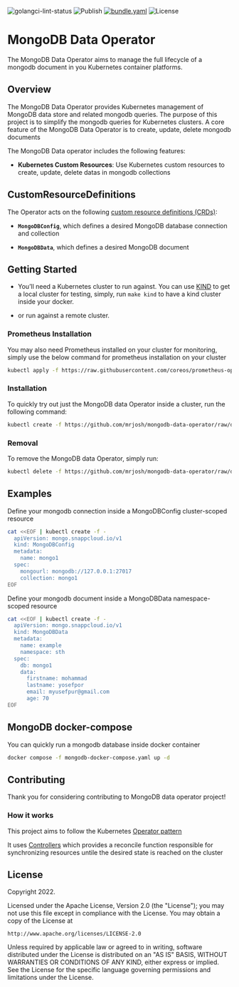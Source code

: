 ![golangci-lint-status](https://github.com/mrjosh/mongodb-data-operator/actions/workflows/golangci-lint.yml/badge.svg)
![Publish](https://github.com/mrjosh/mongodb-data-operator/actions/workflows/publish.yaml/badge.svg)
[![bundle.yaml](https://img.shields.io/badge/bundle.yaml-Kubernetes%20CRDS-brightgreen)](https://github.com/mrjosh/mongodb-data-operator/raw/develop/bundle.yaml)
![License](https://img.shields.io/github/license/mrjosh/mongodb-data-operator)

# MongoDB Data Operator
The MongoDB Data Operator aims to manage the full lifecycle of a mongodb document in you Kubernetes container platforms.

## Overview
The MongoDB Data Operator provides Kubernetes management of MongoDB data store and related mongodb queries.
The purpose of this project is to simplify the mongodb queries for Kubernetes clusters.
A core feature of the MongoDB Data Operator is to create, update, delete mongodb documents

The MongoDB Data operator includes the following features:

* **Kubernetes Custom Resources**: Use Kubernetes custom resources to create, update, delete datas in mongodb collections

## CustomResourceDefinitions
The Operator acts on the following [custom resource definitions (CRDs)](https://kubernetes.io/docs/tasks/access-kubernetes-api/extend-api-custom-resource-definitions/):

* **`MongoDBConfig`**, which defines a desired MongoDB database connection and collection

* **`MongoDBData`**, which defines a desired MongoDB document

## Getting Started
* You’ll need a Kubernetes cluster to run against. You can use [KIND](https://sigs.k8s.io/kind) to get a local cluster for testing,
simply, run `make kind` to have a kind cluster inside your docker.

* or run against a remote cluster.

### Prometheus Installation

You may also need Prometheus installed on your cluster for monitoring,
simply use the below command for prometheus installation on your cluster
```sh
kubectl apply -f https://raw.githubusercontent.com/coreos/prometheus-operator/release-0.33/bundle.yaml
```

### Installation
To quickly try out just the MongoDB data Operator inside a cluster, run the following command:
```sh
kubectl create -f https://github.com/mrjosh/mongodb-data-operator/raw/develop/bundle.yaml
```

### Removal
To remove the MongoDB data Operator, simply run:
```sh
kubectl delete -f https://github.com/mrjosh/mongodb-data-operator/raw/develop/bundle.yaml
```

## Examples
Define your mongodb connection inside a MongoDBConfig cluster-scoped resource
```sh
cat <<EOF | kubectl create -f -
  apiVersion: mongo.snappcloud.io/v1
  kind: MongoDBConfig
  metadata:
    name: mongo1
  spec:
    mongourl: mongodb://127.0.0.1:27017
    collection: mongo1
EOF
```

Define your mongodb document inside a MongoDBData namespace-scoped resource
```sh
cat <<EOF | kubectl create -f -
  apiVersion: mongo.snappcloud.io/v1
  kind: MongoDBData
  metadata:
    name: example
    namespace: sth
  spec:
    db: mongo1
    data:
      firstname: mohammad
      lastname: yosefpor
      email: myusefpur@gmail.com
      age: 70
EOF
```

## MongoDB docker-compose
You can quickly run a mongodb database inside docker container
```sh
docker compose -f mongodb-docker-compose.yaml up -d
```

## Contributing
Thank you for considering contributing to MongoDB data operator project!

### How it works
This project aims to follow the Kubernetes [Operator pattern](https://kubernetes.io/docs/concepts/extend-kubernetes/operator/)

It uses [Controllers](https://kubernetes.io/docs/concepts/architecture/controller/) 
which provides a reconcile function responsible for synchronizing resources untile the desired state is reached on the cluster 

## License

Copyright 2022.

Licensed under the Apache License, Version 2.0 (the "License");
you may not use this file except in compliance with the License.
You may obtain a copy of the License at

    http://www.apache.org/licenses/LICENSE-2.0

Unless required by applicable law or agreed to in writing, software
distributed under the License is distributed on an "AS IS" BASIS,
WITHOUT WARRANTIES OR CONDITIONS OF ANY KIND, either express or implied.
See the License for the specific language governing permissions and
limitations under the License.

